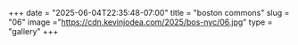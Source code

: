 +++
date = "2025-06-04T22:35:48-07:00"
title = "boston commons"
slug = "06"
image ="https://cdn.kevinjodea.com/2025/bos-nyc/06.jpg"
type = "gallery"
+++
